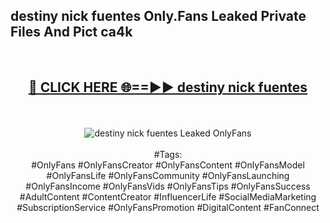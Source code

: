 <h2>destiny nick fuentes Only.Fans Leaked Private Files And Pict ca4k</h2>
<br>
<div align="center">
<h2><a href="https://mediafiles.top/destiny_nick_fuentes" rel="nofollow">🔴 CLICK HERE 🌐==►► destiny nick fuentes</a></h2>
<br>
<br>
<a href="https://mediafiles.top/destiny_nick_fuentes" rel="nofollow" data-target="animated-image.originalLink"><img src="https://i.ibb.co.com/WyWwxjT/player-gif2.gif" alt="destiny nick fuentes Leaked OnlyFans" style="max-width: 100%; display: inline-block;" data-target="animated-image.originalImage"></a>
<br><br>
#Tags:
<br>
#OnlyFans #OnlyFansCreator #OnlyFansContent #OnlyFansModel #OnlyFansLife #OnlyFansCommunity #OnlyFansLaunching #OnlyFansIncome #OnlyFansVids #OnlyFansTips #OnlyFansSuccess #AdultContent #ContentCreator #InfluencerLife #SocialMediaMarketing #SubscriptionService #OnlyFansPromotion #DigitalContent #FanConnect
</div>
<br>